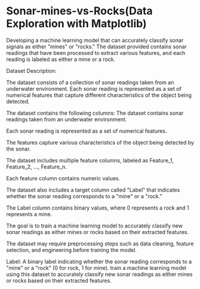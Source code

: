 # Sonar-mines-vs-Rocks(Data Exploration with Matplotlib)
Developing a machine learning model that can accurately classify sonar signals as either "mines" or "rocks." The dataset provided contains sonar readings that have been processed to extract various features, and each reading is labeled as either a mine or a rock.

Dataset Description:

The dataset consists of a collection of sonar readings taken from an underwater environment. Each sonar reading is represented as a set of numerical features that capture different characteristics of the object being detected.

The dataset contains the following columns:
The dataset contains sonar readings taken from an underwater environment.

Each sonar reading is represented as a set of numerical features.

The features capture various characteristics of the object being detected by the sonar.

The dataset includes multiple feature columns, labeled as Feature_1, Feature_2, ..., Feature_n.

Each feature column contains numeric values.

The dataset also includes a target column called "Label" that indicates whether the sonar reading corresponds to a "mine" or a "rock."

The Label column contains binary values, where 0 represents a rock and 1 represents a mine.

The goal is to train a machine learning model to accurately classify new sonar readings as either mines or rocks based on their extracted features.

The dataset may require preprocessing steps such as data cleaning, feature selection, and engineering before training the model.

Label: A binary label indicating whether the sonar reading corresponds to a "mine" or a "rock" (0 for rock, 1 for mine).
train a machine learning model using this dataset to accurately classify new sonar readings as either mines or rocks based on their extracted features.
